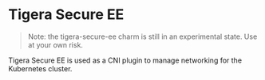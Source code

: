 # Tigera Secure EE

> Note: the tigera-secure-ee charm is still in an experimental state. Use at your own risk.

Tigera Secure EE is used as a CNI plugin to manage networking for the Kubernetes cluster.
